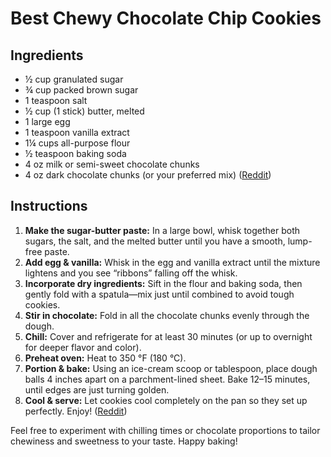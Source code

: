 # Best Chewy Chocolate Chip Cookies

## Ingredients

* ½ cup granulated sugar
* ¾ cup packed brown sugar
* 1 teaspoon salt
* ½ cup (1 stick) butter, melted
* 1 large egg
* 1 teaspoon vanilla extract
* 1¼ cups all-purpose flour
* ½ teaspoon baking soda
* 4 oz milk or semi-sweet chocolate chunks
* 4 oz dark chocolate chunks (or your preferred mix) ([Reddit][1])

## Instructions

1. **Make the sugar-butter paste:** In a large bowl, whisk together both sugars, the salt, and the melted butter until you have a smooth, lump-free paste.
2. **Add egg & vanilla:** Whisk in the egg and vanilla extract until the mixture lightens and you see “ribbons” falling off the whisk.
3. **Incorporate dry ingredients:** Sift in the flour and baking soda, then gently fold with a spatula—mix just until combined to avoid tough cookies.
4. **Stir in chocolate:** Fold in all the chocolate chunks evenly through the dough.
5. **Chill:** Cover and refrigerate for at least 30 minutes (or up to overnight for deeper flavor and color).
6. **Preheat oven:** Heat to 350 °F (180 °C).
7. **Portion & bake:** Using an ice-cream scoop or tablespoon, place dough balls 4 inches apart on a parchment-lined sheet. Bake 12–15 minutes, until edges are just turning golden.
8. **Cool & serve:** Let cookies cool completely on the pan so they set up perfectly. Enjoy! ([Reddit][1])

Feel free to experiment with chilling times or chocolate proportions to tailor chewiness and sweetness to your taste. Happy baking!

[1]: https://www.reddit.com/r/GifRecipes/comments/6h8qax/the_best_chewy_chocolate_chip_cookies/?utm_source=chatgpt.com "The Best Chewy Chocolate Chip Cookies : r/GifRecipes - Reddit"
